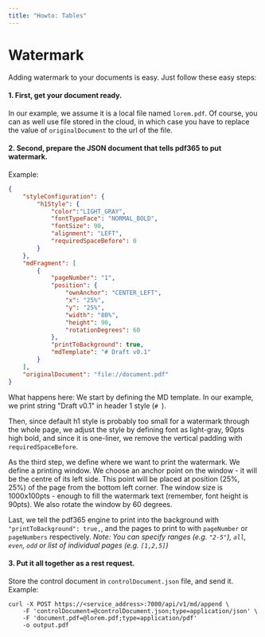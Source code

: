 ```yaml
---
title: "Howto: Tables"
---
```


# Watermark

Adding watermark to your documents is easy. Just follow these easy steps: 

#### 1. First, get your document ready.

In our example, we assume it is a local file named `lorem.pdf`. Of course, you can as well use file stored in the cloud, in which case you have to replace the value of `originalDocument` to the url of the file. 

#### 2. Second, prepare the JSON document that tells pdf365 to put watermark.
Example:
```json
{
    "styleConfiguration": {
        "h1Style": {
            "color":"LIGHT_GRAY",
            "fontTypeFace": "NORMAL_BOLD",
            "fontSize": 90,
            "alignment": "LEFT",
            "requiredSpaceBefore": 0
        }
    },
    "mdFragment": [
        {
            "pageNumber": "1",
            "position": {
                "ownAnchor": "CENTER_LEFT",
                "x": "25%",
                "y": "25%",
                "width": "80%",
                "height": 90,
                "rotationDegrees": 60
            },
            "printToBackground": true,
            "mdTemplate": "# Draft v0.1"
        }
    ],
    "originalDocument": "file://document.pdf"
}
```
What happens here: We start by defining the MD template. In our example, we print string "Draft v0.1" in header 1 style (`# `).

Then, since default h1 style is probably too small for a watermark through the whole page, we adjust the style by defining font as light-gray, 90pts high bold, and since it is one-liner, we remove the vertical padding with `requiredSpaceBefore`. 

As the third step, we define where we want to print the watermark. We define a printing window. We choose an anchor point on the window - it will be the centre of its left side. This point will be placed at position (25%, 25%) of the page from the bottom left corner. The window size is 1000x100pts - enough to fill the watermark text (remember, font height is 90pts). We also rotate the window by 60 degrees. 

Last, we tell the pdf365 engine to print into the background with `"printToBackground": true,`, and the pages to print to with `pageNumber` or `pageNumbers` respectively. 
*Note: You can specify ranges (e.g. `"2-5"`), `all`, `even`, `odd` or list of individual pages (e.g. `[1,2,5]`)*

#### 3. Put it all together as a rest request.

Store the control document in `controlDocument.json` file, and send it.
Example: 
```
curl -X POST https://<service_address>:7000/api/v1/md/append \
    -F 'controlDocument=@controlDocument.json;type=application/json' \
    -F 'document.pdf=@lorem.pdf;type=application/pdf'
    -o output.pdf
```

